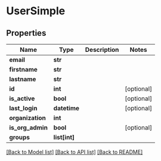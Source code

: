 # UserSimple

## Properties
Name | Type | Description | Notes
------------ | ------------- | ------------- | -------------
**email** | **str** |  | 
**firstname** | **str** |  | 
**lastname** | **str** |  | 
**id** | **int** |  | [optional] 
**is_active** | **bool** |  | [optional] 
**last_login** | **datetime** |  | [optional] 
**organization** | **int** |  | 
**is_org_admin** | **bool** |  | [optional] 
**groups** | **list[int]** |  | 

[[Back to Model list]](../README.md#documentation-for-models) [[Back to API list]](../README.md#documentation-for-api-endpoints) [[Back to README]](../README.md)

